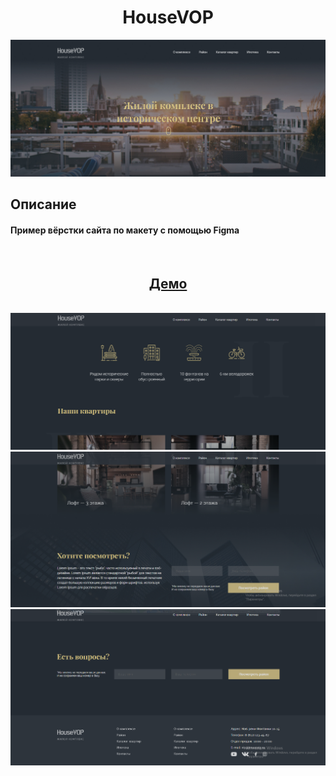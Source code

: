 <h1 align="center">HouseVOP</h1>

<img src="./readme_assets/1.png">

</br>

## Описание

#### Пример вёрстки сайта по макету с помощью **Figma**

</br>

<h2 align="center"><a  href="https://guryanov-junior.github.io/HouseVOP/">Демо</a></h2>

</br>

<img src="./readme_assets/2.png">

</br>

<img src="./readme_assets/3.png">

</br>

<img src="./readme_assets/4.png">

</br>
